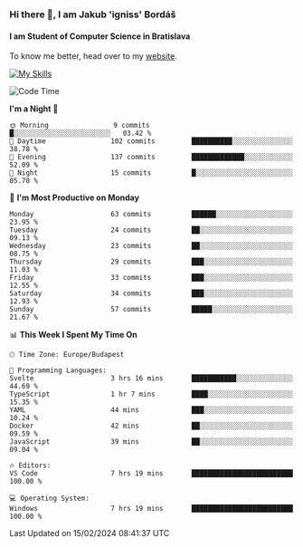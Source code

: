 ### Hi there 👋, I am Jakub 'igniss' Bordáš

#### I am Student of Computer Science in Bratislava
To know me better, head over to my [website](https://bordas.sk).

[![My Skills](https://skillicons.dev/icons?i=js,html,css,figma,svelte,java,kotlin,python,postgresql,typescript,nest,nodejs)](https://bordas.sk)


<!--START_SECTION:waka-->
![Code Time](http://img.shields.io/badge/Code%20Time-1%2C407%20hrs%2036%20mins-blue)

**I'm a Night 🦉** 

```text
🌞 Morning                9 commits           █░░░░░░░░░░░░░░░░░░░░░░░░   03.42 % 
🌆 Daytime                102 commits         ██████████░░░░░░░░░░░░░░░   38.78 % 
🌃 Evening                137 commits         █████████████░░░░░░░░░░░░   52.09 % 
🌙 Night                  15 commits          █░░░░░░░░░░░░░░░░░░░░░░░░   05.70 % 
```
📅 **I'm Most Productive on Monday** 

```text
Monday                   63 commits          ██████░░░░░░░░░░░░░░░░░░░   23.95 % 
Tuesday                  24 commits          ██░░░░░░░░░░░░░░░░░░░░░░░   09.13 % 
Wednesday                23 commits          ██░░░░░░░░░░░░░░░░░░░░░░░   08.75 % 
Thursday                 29 commits          ███░░░░░░░░░░░░░░░░░░░░░░   11.03 % 
Friday                   33 commits          ███░░░░░░░░░░░░░░░░░░░░░░   12.55 % 
Saturday                 34 commits          ███░░░░░░░░░░░░░░░░░░░░░░   12.93 % 
Sunday                   57 commits          █████░░░░░░░░░░░░░░░░░░░░   21.67 % 
```


📊 **This Week I Spent My Time On** 

```text
🕑︎ Time Zone: Europe/Budapest

💬 Programming Languages: 
Svelte                   3 hrs 16 mins       ███████████░░░░░░░░░░░░░░   44.69 % 
TypeScript               1 hr 7 mins         ████░░░░░░░░░░░░░░░░░░░░░   15.35 % 
YAML                     44 mins             ███░░░░░░░░░░░░░░░░░░░░░░   10.24 % 
Docker                   42 mins             ██░░░░░░░░░░░░░░░░░░░░░░░   09.59 % 
JavaScript               39 mins             ██░░░░░░░░░░░░░░░░░░░░░░░   09.04 % 

🔥 Editors: 
VS Code                  7 hrs 19 mins       █████████████████████████   100.00 % 

💻 Operating System: 
Windows                  7 hrs 19 mins       █████████████████████████   100.00 % 
```


 Last Updated on 15/02/2024 08:41:37 UTC
<!--END_SECTION:waka-->
